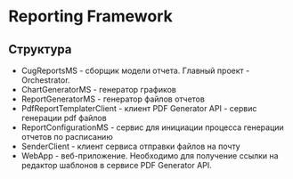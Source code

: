 # Reporting Framework

## Структура
- CugReportsMS - сборщик модели отчета. Главный проект - Orchestrator.
- ChartGeneratorMS - генератор графиков
- ReportGeneratorMS - генератор файлов отчетов
- PdfReportTemplaterClient - клиент PDF Generator API - сервис генерации pdf файлов
- ReportConfigurationMS - сервис для инициации процесса генерации отчетов по расписанию
- SenderClient - клиент сервиса отправки файлов на почту
- WebApp - веб-приложение. Необходимо для получение ссылки на редактор шаблонов в сервисе PDF Generator API.

